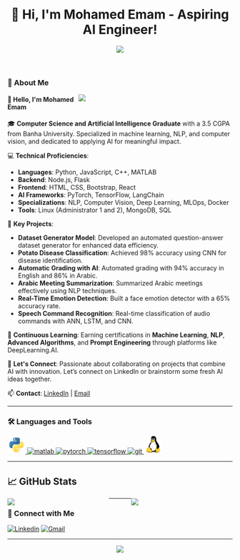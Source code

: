 <h1 align="center">👋 Hi, I'm Mohamed Emam - Aspiring AI Engineer!</h1>
<p align="center">
  <a href="https://github.com/DenverCoder1/readme-typing-svg">
    <img src="https://readme-typing-svg.herokuapp.com/?lines=AI%20Engineer%20%7C%20Machine%20Learning%20Specialist;NLP%20and%20Computer%20Vision%20Enthusiast;Constant%20Learner%20and%20Innovator;Stay%20Tuned%20for%20Exciting%20Projects&font=Fira%20Code&center=true&width=700&height=45&color=2196f3&vCenter=true&size=24">
  </a>
</p>

<br/>

<h3>🚀 About Me</h3> 
<picture> <img align="right" src="https://media.tenor.com/6T2JCqexwvgAAAAi/robot-ok.gif" width="345px"></picture>

<h4>👋 Hello, I'm Mohamed Emam</h4>

🎓 **Computer Science and Artificial Intelligence Graduate** with a 3.5 CGPA from Banha University. Specialized in machine learning, NLP, and computer vision, and dedicated to applying AI for meaningful impact.

💻 **Technical Proficiencies**:
   - **Languages**: Python, JavaScript, C++, MATLAB
   - **Backend**: Node.js, Flask
   - **Frontend**: HTML, CSS, Bootstrap, React
   - **AI Frameworks**: PyTorch, TensorFlow, LangChain
   - **Specializations**: NLP, Computer Vision, Deep Learning, MLOps, Docker
   - **Tools**: Linux (Administrator 1 and 2), MongoDB, SQL

🔭 **Key Projects**:
   - **Dataset Generator Model**: Developed an automated question-answer dataset generator for enhanced data efficiency.
   - **Potato Disease Classification**: Achieved 98% accuracy using CNN for disease identification.
   - **Automatic Grading with AI**: Automated grading with 94% accuracy in English and 86% in Arabic.
   - **Arabic Meeting Summarization**: Summarized Arabic meetings effectively using NLP techniques.
   - **Real-Time Emotion Detection**: Built a face emotion detector with a 65% accuracy rate.
   - **Speech Command Recognition**: Real-time classification of audio commands with ANN, LSTM, and CNN.

🌱 **Continuous Learning**: Earning certifications in **Machine Learning**, **NLP**, **Advanced Algorithms**, and **Prompt Engineering** through platforms like DeepLearning.AI.

🤝 **Let's Connect**: Passionate about collaborating on projects that combine AI with innovation. Let’s connect on LinkedIn or brainstorm some fresh AI ideas together.

📫 **Contact**: [LinkedIn](https://www.linkedin.com/in/mohamed-emam-599970208/) | [Email](mailto:emam200232@gmail.com)

---

### 🛠 Languages and Tools
<p align="left"> 
  <a href="https://www.python.org" target="_blank" rel="noreferrer"> <img src="https://raw.githubusercontent.com/devicons/devicon/master/icons/python/python-original.svg" alt="python" width="40" height="40"/> </a> 
  <a href="https://www.mathworks.com/" target="_blank" rel="noreferrer"> <img src="https://upload.wikimedia.org/wikipedia/commons/2/21/Matlab_Logo.png" alt="matlab" width="40" height="40"/> </a>
  <a href="https://pytorch.org/" target="_blank" rel="noreferrer"> <img src="https://www.vectorlogo.zone/logos/pytorch/pytorch-icon.svg" alt="pytorch" width="40" height="40"/> </a>
  <a href="https://www.tensorflow.org" target="_blank" rel="noreferrer"> <img src="https://www.vectorlogo.zone/logos/tensorflow/tensorflow-icon.svg" alt="tensorflow" width="40" height="40"/> </a> 
  <a href="https://git-scm.com/" target="_blank" rel="noreferrer"> <img src="https://www.vectorlogo.zone/logos/git-scm/git-scm-icon.svg" alt="git" width="40" height="40"/> </a>
  <a href="https://www.linux.org/" target="_blank" rel="noreferrer"> <img src="https://raw.githubusercontent.com/devicons/devicon/master/icons/linux/linux-original.svg" alt="linux" width="40" height="40"/> </a>
</p>

---

<h2>📈 GitHub Stats</h2> 

<a href="https://github.com/mohamed-em2m">
  <img align="left" src="https://github-readme-stats.vercel.app/api?username=mohamed-em2m&show_icons=true&theme=dark&hide_border=true&text_color=ffffff" width="45%">
</a>
<a href="https://github.com/mohamed-em2m">
  <img align="right" src="https://github-readme-streak-stats.herokuapp.com/?user=mohamed-em2m&theme=dark&hide_border=true&text_color=ffffff" width="45%">
</a>

---

### 🤝 Connect with Me
[![Linkedin](https://img.shields.io/badge/LinkedIn-0077B5?style=for-the-badge&logo=linkedin&logoColor=white)](https://www.linkedin.com/in/mohamed-emam-599970208/)
[![Gmail](https://img.shields.io/badge/Gmail-D14836?style=for-the-badge&logo=gmail&logoColor=white&link=mailto:emam200232@gmail.com)](mailto:emam200232@gmail.com)

---

<div align="center">
 <img src="https://komarev.com/ghpvc/?username=mohamed-em2m&style=for-the-badge&color=blue" width="200">
</div>
